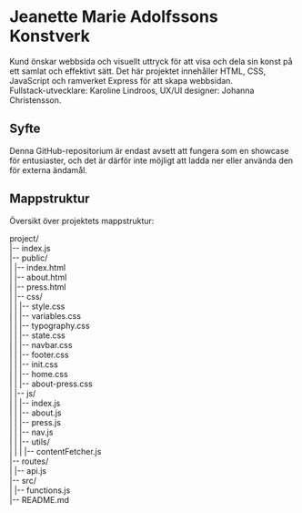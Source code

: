 # Jeanette Marie Adolfssons Konstverk

Kund önskar webbsida och visuellt uttryck för att visa och dela sin konst på ett samlat och effektivt sätt.
Det här projektet innehåller HTML, CSS, JavaScript och ramverket Express för att skapa webbsidan. <br>
Fullstack-utvecklare: Karoline Lindroos, UX/UI designer: Johanna Christensson.

## Syfte

Denna GitHub-repositorium är endast avsett att fungera som en showcase för entusiaster, och det är därför inte möjligt att ladda ner eller använda den för externa ändamål.

## Mappstruktur

Översikt över projektets mappstruktur:

project/ <br>
|-- index.js <br>
|-- public/ <br>
| |-- index.html <br>
| |-- about.html <br>
| |-- press.html <br>
| |-- css/ <br>
| | |-- style.css <br>
| | |-- variables.css <br>
| | |-- typography.css <br>
| | |-- state.css <br>
| | |-- navbar.css <br>
| | |-- footer.css <br>
| | |-- init.css <br>
| | |-- home.css <br>
| | |-- about-press.css <br>
| |-- js/ <br>
| | |-- index.js <br>
| | |-- about.js <br>
| | |-- press.js <br>
| | |-- nav.js <br>
| | |-- utils/ <br>
| | | |-- contentFetcher.js <br>
|-- routes/ <br>
| |-- api.js <br>
|-- src/ <br>
| |-- functions.js <br>
|-- README.md <br>